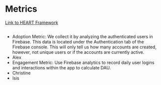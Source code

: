 # Metrics

[Link to HEART Framework](https://docs.google.com/presentation/d/1CepfqPamzaQAuHvExnAJcx8lzAC3CjFAdWNMZ7Wc6q0/edit?usp=sharing)

## 

- Adoption Metric: We collect it by analyzing the authenticated users in Firebase. This data is located under the Authentication tab of the Firebase console. This will only tell us how many accounts are created, however, not unique users or if the accounts are currently active. 
- Alex
- Engagement Metric: Use Firebase analytics to record daily user logins and interactions within the app to calculate DAU.
- Christine
- Isis